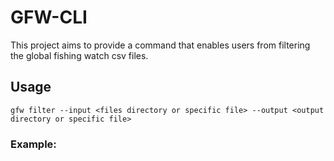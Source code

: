 # GFW-CLI
This project aims to provide a command that enables users from filtering the global fishing watch csv files.

## Usage
`gfw filter --input <files directory or specific file> --output <output directory or specific file>`

### Example:
